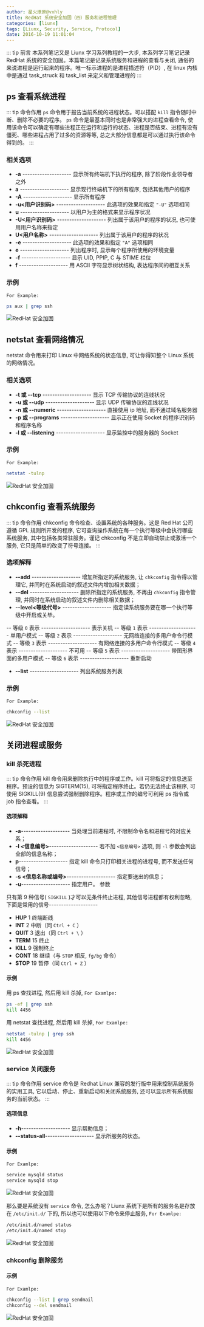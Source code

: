 ```yaml
---
author: 星火燎原@vxhly
title: RedHat 系统安全加固（四）服务和进程管理
categories: [liunx]
tags: [Liunx, Security, Service, Protocol]
date: 2016-10-19 11:01:04
---
```


::: tip 前言
本系列笔记又是 Liunx 学习系列教程的一大步, 本系列学习笔记记录 RedHat 系统的安全加固。本篇笔记是记录系统服务和进程的查看与关闭, 通俗的来说进程是运行起来的程序。唯一标示进程的是进程描述符（PID）, 在 linux 内核中是通过 task_struck 和 task_list 来定义和管理进程的
:::
<!-- more -->

## ps 查看系统进程

::: tip 命令作用
`ps` 命令用于报告当前系统的进程状态。可以搭配 `kill` 指令随时中断、删除不必要的程序。 `ps` 命令是最基本同时也是非常强大的进程查看命令, 使用该命令可以确定有哪些进程正在运行和运行的状态、进程是否结束、进程有没有僵死、哪些进程占用了过多的资源等等, 总之大部分信息都是可以通过执行该命令得到的。
:::

### 相关选项

* **-a** -------------------- 显示所有终端机下执行的程序, 除了阶段作业领导者之外
* **a** -------------------- 显示现行终端机下的所有程序, 包括其他用户的程序
* **-A** -------------------- 显示所有程序
* **-u\<用户识别码>** -------------------- 此选项的效果和指定 `"-U"` 选项相同
* **u** -------------------- 以用户为主的格式来显示程序状况
* **-U\<用户识别码>** -------------------- 列出属于该用户的程序的状况, 也可使用用户名称来指定
* **U\<用户名称>** -------------------- 列出属于该用户的程序的状况
* **-e** -------------------- 此选项的效果和指定 `"A"` 选项相同
* **e** -------------------- 列出程序时, 显示每个程序所使用的环境变量
* **-f** -------------------- 显示 UID, PPIP, C 与 STIME 栏位
* **f** -------------------- 用 ASCII 字符显示树状结构, 表达程序间的相互关系

### 示例

`For Example:` 

``` bash
ps aux | grep ssh
```

![RedHat 安全加固](http://oss-blog.test.upcdn.net/process-1.png)

## netstat 查看网络情况

netstat 命令用来打印 Linux 中网络系统的状态信息, 可让你得知整个 Linux 系统的网络情况。

### 相关选项

* **-t 或 --tcp** -------------------- 显示 TCP 传输协议的连线状况
* **-u 或 --udp** -------------------- 显示 UDP 传输协议的连线状况
* **-n 或 --numeric** -------------------- 直接使用 ip 地址, 而不通过域名服务器
* **-p 或 --programs** -------------------- 显示正在使用 Socket 的程序识别码和程序名称
* **-l 或 --listening** -------------------- 显示监控中的服务器的 Socket

### 示例

`For Example:` 

``` bash
netstat -tulnp
```

![RedHat 安全加固](http://oss-blog.test.upcdn.net/process-2.png)

## chkconfig 查看系统服务

::: tip 命令作用
chkconfig 命令检查、设置系统的各种服务。这是 Red Hat 公司遵循 GPL 规则所开发的程序, 它可查询操作系统在每一个执行等级中会执行哪些系统服务, 其中包括各类常驻服务。谨记 chkconfig 不是立即自动禁止或激活一个服务, 它只是简单的改变了符号连接。
:::

### 选项解释

* **--add** -------------------- 增加所指定的系统服务, 让 `chkconfig` 指令得以管理它, 并同时在系统启动的叙述文件内增加相关数据；
* **--del** -------------------- 删除所指定的系统服务, 不再由 `chkconfig` 指令管理, 并同时在系统启动的叙述文件内删除相关数据；
* **--level\<等级代号>** -------------------- 指定读系统服务要在哪一个执行等级中开启或关毕。

-- 等级 `0` 表示 -------------------- 表示关机
-- 等级 `1` 表示 -------------------- 单用户模式
-- 等级 `2` 表示 -------------------- 无网络连接的多用户命令行模式
-- 等级 `3` 表示 -------------------- 有网络连接的多用户命令行模式
-- 等级 `4` 表示 -------------------- 不可用
-- 等级 `5` 表示 -------------------- 带图形界面的多用户模式
-- 等级 `6` 表示 -------------------- 重新启动

* **--list** -------------------- 列出系统服务列表

### 示例

`For Example:` 

``` bash
chkconfig --list
```

![RedHat 安全加固](http://oss-blog.test.upcdn.net/process-3.png)

## 关闭进程或服务

### kill 杀死进程

::: tip 命令作用
kill 命令用来删除执行中的程序或工作。kill 可将指定的信息送至程序。预设的信息为 SIGTERM(15), 可将指定程序终止。若仍无法终止该程序, 可使用 SIGKILL(9) 信息尝试强制删除程序。程序或工作的编号可利用 ps 指令或 job 指令查看。
:::

#### 选项解释

* **-a**-------------------- 当处理当前进程时, 不限制命令名和进程号的对应关系；
* **-l \<信息编号>**-------------------- 若不加 `<信息编号>` 选项, 则 `-l` 参数会列出全部的信息名称；
* **p**-------------------- 指定 kill 命令只打印相关进程的进程号, 而不发送任何信号；
* **-s \<信息名称或编号>**-------------------- 指定要送出的信息；
* **-u**-------------------- 指定用户。 参数

只有第 9 种信号( `SIGKILL` )才可以无条件终止进程, 其他信号进程都有权利忽略, 下面是常用的信号--------------------

* **HUP** 1 终端断线
* **INT** 2 中断（同 `Ctrl + C` ）
* **QUIT** 3 退出（同 `Ctrl + \` ）
* **TERM** 15 终止
* **KILL** 9 强制终止
* **CONT** 18 继续（与 `STOP` 相反, `fg/bg` 命令）
* **STOP** 19 暂停（同 `Ctrl + Z` ）

#### 示例

用 ps 查找进程, 然后用 kill 杀掉, `For Examlpe:` 

``` bash
ps -ef | grep ssh
kill 4456
```

用 netstat 查找进程, 然后用 kill 杀掉, `For Examlpe:` 

``` bash
netstat -tulnp | grep ssh
kill 4456
```

![RedHat 安全加固](http://oss-blog.test.upcdn.net/process-4.png)

### service 关闭服务

::: tip 命令作用
service 命令是 Redhat Linux 兼容的发行版中用来控制系统服务的实用工具, 它以启动、停止、重新启动和关闭系统服务, 还可以显示所有系统服务的当前状态。
:::

#### 选项信息

* **-h**-------------------- 显示帮助信息；
* **--status-all**-------------------- 显示所服务的状态。

#### 示例

`For Examlpe:` 

``` bash
service mysqld status
service mysqld stop
```

![RedHat 安全加固](http://oss-blog.test.upcdn.net/process-5.png)

那么要是系统没有 `service` 命令, 怎么办呢？Liunx 系统下是所有的服务名是存放在 `/etc/init.d/` 下的, 所以也可以使用以下命令来停止服务, `For Examlpe:` 

``` bash
/etc/init.d/named status
/etc/init.d/named stop
```

![RedHat 安全加固](http://oss-blog.test.upcdn.net/process-6.png)

### chkconfig 删除服务

#### 示例

`For Examlpe:` 

``` bash
chkconfig --list | grep sendmail
chkconfig --del sendmail
```

![RedHat 安全加固](http://oss-blog.test.upcdn.net/process-7.png)

